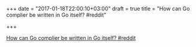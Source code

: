 +++
date = "2017-01-18T22:00:10+03:00"
draft = true
title = "How can Go complier be written in Go itself?  #reddit"

+++

<p><a href="https://t.co/l4KehSauDc">How can Go complier be written in Go itself?  #reddit</a></p>
